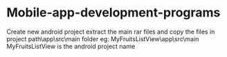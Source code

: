 # Mobile-app-development-programs
Create new android project 
extract the main rar files and copy the files in project path\app\src\main folder
eg: MyFruitsListView\app\src\main  MyFruitsListView is the android project name
